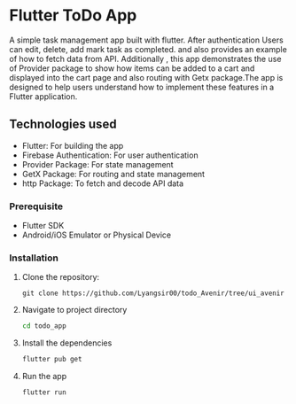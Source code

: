 # Flutter ToDo App
A simple task management app built with flutter. After authentication Users can edit, delete, add mark task as completed. and also provides an example of how to fetch data from API. Additionally , this app demonstrates the use of Provider package to show how items can be added to a cart and displayed into the cart page and also routing with Getx package.The app is designed to help users understand how to implement these features in a Flutter application.

## Technologies used
 - Flutter: For building the app
 - Firebase Authentication: For user authentication
 - Provider Package: For state management
 - GetX Package: For routing and state management
 - http Package: To fetch and decode API data

### Prerequisite
 - Flutter SDK
 - Android/iOS Emulator or Physical Device

### Installation
1. Clone the repository:

   ```
   git clone https://github.com/Lyangsir00/todo_Avenir/tree/ui_avenir
   ```
2. Navigate to project directory

   ```bash
   cd todo_app
   ```
   
3. Install the dependencies

   ```bash
   flutter pub get
   ```

4. Run the app
   
   ```bash
   flutter run
   ```





